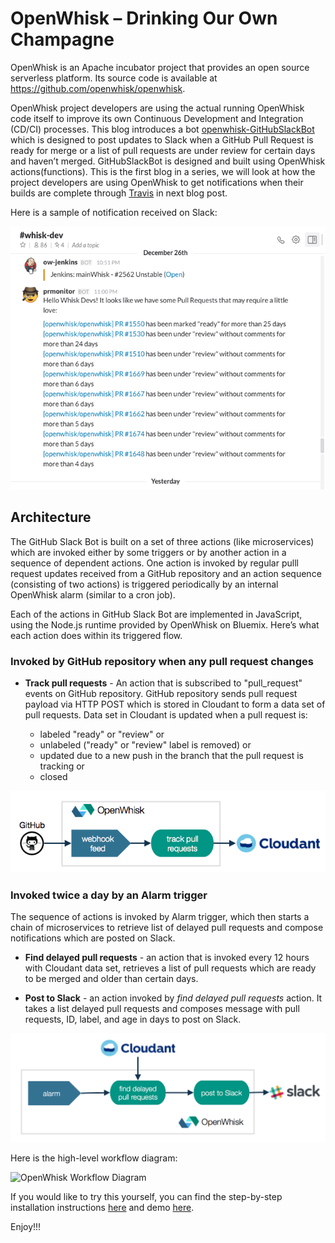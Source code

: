 # OpenWhisk – Drinking Our Own Champagne

OpenWhisk is an Apache incubator project that provides an open source serverless platform. Its source code is available at https://github.com/openwhisk/openwhisk. 

OpenWhisk project developers are using the actual running OpenWhisk code itself to improve its own Continuous Development and Integration (CD/CI) processes. This blog introduces a bot [openwhisk-GitHubSlackBot](https://github.com/openwhisk/openwhisk-GitHubSlackBot) which is designed to post updates to Slack when a GitHub Pull Request is ready for merge or a list of pull requests are under review for certain days and haven’t merged. GitHubSlackBot is designed and built using OpenWhisk actions(functions).  This is the first blog in a series, we will look at how the project developers are using OpenWhisk to get notifications when their builds are complete through [Travis](https://travis-ci.org/openwhisk) in next blog post.

Here is a sample of notification received on Slack:

![Pull Requests Notification](images/slack-pr-review-messages.jpg "Delayed Pull Requests Notification")

## Architecture

The GitHub Slack Bot is built on a set of three actions (like microservices) which are invoked either by some triggers or by another action in a sequence of dependent actions. One action is invoked by regular pulll request updates received from a GitHub repository and an action sequence (consisting of two actions) is triggered periodically by an internal OpenWhisk alarm (similar to a cron job).

Each of the actions in GitHub Slack Bot are implemented in JavaScript, using the Node.js runtime provided by OpenWhisk on Bluemix. Here’s what each action does within its triggered flow.

### Invoked by GitHub repository when any pull request changes

* **Track pull requests** - An action that is subscribed to "pull_request" events on GitHub repository. GitHub repository sends pull request payload via HTTP POST which is stored in Cloudant to form a data set of pull requests. Data set in Cloudant is updated when a pull request is:

  * labeled "ready" or "review" or
  * unlabeled ("ready" or "review" label is removed) or
  * updated due to a new push in the branch that the pull request is tracking or
  * closed

![Action: track pull requests invoked by GitHub repository](images/track-pull-requests.png "Track Pull Requests")

### Invoked twice a day by an Alarm trigger

The sequence of actions is invoked by Alarm trigger, which then starts a chain of microservices to retrieve list of delayed pull requests and compose notifications which are posted on Slack.

* **Find delayed pull requests** - an action that is invoked every 12 hours with Cloudant data set, retrieves a list of pull requests which are ready to be merged and older than certain days.   

* **Post to Slack** - an action invoked by _find delayed pull requests_ action. It takes a list delayed pull requests and composes message with pull requests, ID, label, and age in days to post on Slack.

![Action Sequence](images/action-sequence.png "Action Sequence")

Here is the high-level workflow diagram:

![OpenWhisk Workflow Diagram](images/OpenWhiskDrinkingOurOwnChampagneWorkflowDiagram.png)

If you would like to try this yourself, you can find the step-by-step installation instructions [here](https://github.com/openwhisk/openwhisk-GitHubSlackBot#installation) and demo [here](https://youtu.be/vEpuxcpOaEA).

Enjoy!!!
